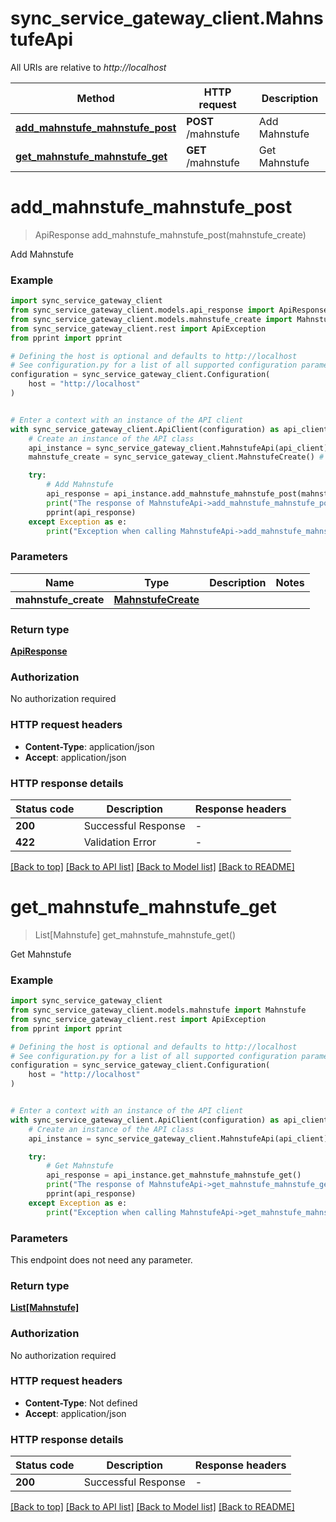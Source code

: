 # sync_service_gateway_client.MahnstufeApi

All URIs are relative to *http://localhost*

Method | HTTP request | Description
------------- | ------------- | -------------
[**add_mahnstufe_mahnstufe_post**](MahnstufeApi.md#add_mahnstufe_mahnstufe_post) | **POST** /mahnstufe | Add Mahnstufe
[**get_mahnstufe_mahnstufe_get**](MahnstufeApi.md#get_mahnstufe_mahnstufe_get) | **GET** /mahnstufe | Get Mahnstufe


# **add_mahnstufe_mahnstufe_post**
> ApiResponse add_mahnstufe_mahnstufe_post(mahnstufe_create)

Add Mahnstufe

### Example


```python
import sync_service_gateway_client
from sync_service_gateway_client.models.api_response import ApiResponse
from sync_service_gateway_client.models.mahnstufe_create import MahnstufeCreate
from sync_service_gateway_client.rest import ApiException
from pprint import pprint

# Defining the host is optional and defaults to http://localhost
# See configuration.py for a list of all supported configuration parameters.
configuration = sync_service_gateway_client.Configuration(
    host = "http://localhost"
)


# Enter a context with an instance of the API client
with sync_service_gateway_client.ApiClient(configuration) as api_client:
    # Create an instance of the API class
    api_instance = sync_service_gateway_client.MahnstufeApi(api_client)
    mahnstufe_create = sync_service_gateway_client.MahnstufeCreate() # MahnstufeCreate | 

    try:
        # Add Mahnstufe
        api_response = api_instance.add_mahnstufe_mahnstufe_post(mahnstufe_create)
        print("The response of MahnstufeApi->add_mahnstufe_mahnstufe_post:\n")
        pprint(api_response)
    except Exception as e:
        print("Exception when calling MahnstufeApi->add_mahnstufe_mahnstufe_post: %s\n" % e)
```



### Parameters


Name | Type | Description  | Notes
------------- | ------------- | ------------- | -------------
 **mahnstufe_create** | [**MahnstufeCreate**](MahnstufeCreate.md)|  | 

### Return type

[**ApiResponse**](ApiResponse.md)

### Authorization

No authorization required

### HTTP request headers

 - **Content-Type**: application/json
 - **Accept**: application/json

### HTTP response details

| Status code | Description | Response headers |
|-------------|-------------|------------------|
**200** | Successful Response |  -  |
**422** | Validation Error |  -  |

[[Back to top]](#) [[Back to API list]](../README.md#documentation-for-api-endpoints) [[Back to Model list]](../README.md#documentation-for-models) [[Back to README]](../README.md)

# **get_mahnstufe_mahnstufe_get**
> List[Mahnstufe] get_mahnstufe_mahnstufe_get()

Get Mahnstufe

### Example


```python
import sync_service_gateway_client
from sync_service_gateway_client.models.mahnstufe import Mahnstufe
from sync_service_gateway_client.rest import ApiException
from pprint import pprint

# Defining the host is optional and defaults to http://localhost
# See configuration.py for a list of all supported configuration parameters.
configuration = sync_service_gateway_client.Configuration(
    host = "http://localhost"
)


# Enter a context with an instance of the API client
with sync_service_gateway_client.ApiClient(configuration) as api_client:
    # Create an instance of the API class
    api_instance = sync_service_gateway_client.MahnstufeApi(api_client)

    try:
        # Get Mahnstufe
        api_response = api_instance.get_mahnstufe_mahnstufe_get()
        print("The response of MahnstufeApi->get_mahnstufe_mahnstufe_get:\n")
        pprint(api_response)
    except Exception as e:
        print("Exception when calling MahnstufeApi->get_mahnstufe_mahnstufe_get: %s\n" % e)
```



### Parameters

This endpoint does not need any parameter.

### Return type

[**List[Mahnstufe]**](Mahnstufe.md)

### Authorization

No authorization required

### HTTP request headers

 - **Content-Type**: Not defined
 - **Accept**: application/json

### HTTP response details

| Status code | Description | Response headers |
|-------------|-------------|------------------|
**200** | Successful Response |  -  |

[[Back to top]](#) [[Back to API list]](../README.md#documentation-for-api-endpoints) [[Back to Model list]](../README.md#documentation-for-models) [[Back to README]](../README.md)

